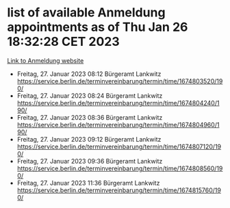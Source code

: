 # list of available Anmeldung appointments as of Thu Jan 26 18:32:28 CET 2023
[Link to Anmeldung website](https://service.berlin.de/terminvereinbarung/termin/tag.php?termin=0&anliegen[]=120686&dienstleisterlist=122210,122217,327316,122219,327312,122227,327314,122231,327346,122243,327348,122252,329742,122260,329745,122262,329748,122254,329751,122271,327278,122273,327274,122277,327276,330436,122280,327294,122282,327290,122284,327292,327539,122291,327270,122285,327266,122286,327264,122296,327268,150230,329760,122301,327282,122297,327286,122294,327284,122312,329763,122314,329775,122304,327330,122311,327334,122309,327332,122281,327352,122279,329772,122276,327324,122274,327326,122267,329766,122246,327318,122251,327320,122257,327322,122208,327298,122226,327300,121362,121364&herkunft=http%3A%2F%2Fservice.berlin.de%2Fdienstleistung%2F120686%2F)
- Freitag, 27. Januar 2023 08:12 Bürgeramt Lankwitz https://service.berlin.de/terminvereinbarung/termin/time/1674803520/190/
- Freitag, 27. Januar 2023 08:24 Bürgeramt Lankwitz https://service.berlin.de/terminvereinbarung/termin/time/1674804240/190/
- Freitag, 27. Januar 2023 08:36 Bürgeramt Lankwitz https://service.berlin.de/terminvereinbarung/termin/time/1674804960/190/
- Freitag, 27. Januar 2023 09:12 Bürgeramt Lankwitz https://service.berlin.de/terminvereinbarung/termin/time/1674807120/190/
- Freitag, 27. Januar 2023 09:36 Bürgeramt Lankwitz https://service.berlin.de/terminvereinbarung/termin/time/1674808560/190/
- Freitag, 27. Januar 2023 11:36 Bürgeramt Lankwitz https://service.berlin.de/terminvereinbarung/termin/time/1674815760/190/
